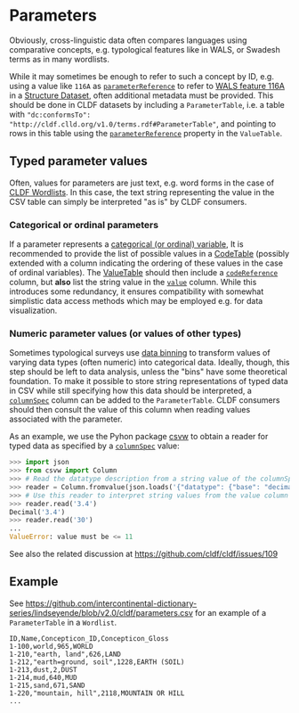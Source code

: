 # Parameters

Obviously, cross-linguistic data often compares languages using comparative concepts,
e.g. typological features like in WALS, or Swadesh terms as in many wordlists.

While it may sometimes be enough to refer to such a concept by ID, e.g.
using a value like `116A` as 
[`parameterReference`](https://cldf.clld.org/v1.0/terms.rdf#parameterReference)
to refer to [WALS feature 116A](http://wals.info/feature/116A)
in a [Structure Dataset](../../modules/StructureDataset), often additional metadata
must be provided. This should be done in CLDF datasets by including a
`ParameterTable`, i.e. a table with `"dc:conformsTo": "http://cldf.clld.org/v1.0/terms.rdf#ParameterTable"`, and pointing to rows in this table
using the [`parameterReference`](https://cldf.clld.org/v1.0/terms.rdf#parameterReference)
property in the `ValueTable`.


## Typed parameter values

Often, values for parameters are just text, e.g. word forms in the case of [CLDF Wordlists](../../modules/Wordlist).
In this case, the text string representing the value in the CSV table can simply be interpreted "as is"
by CLDF consumers.


### Categorical or ordinal parameters

If a parameter represents a [categorical (or ordinal) variable](https://en.wikipedia.org/wiki/Categorical_variable),
It is recommended to provide the list of possible values in a [CodeTable](../codes) (possibly extended with a column
indicating the ordering of these values in the case of ordinal variables).
The [ValueTable](../values) should then include a [`codeReference`](https://cldf.clld.org/v1.0/terms.rdf#codeReference)
column, but **also** list the string value in the [`value`](https://cldf.clld.org/v1.0/terms.rdf#value) column. 
While this introduces some redundancy, it ensures compatibility with somewhat simplistic data access methods which may be
employed e.g. for data visualization.


### Numeric parameter values (or values of other types)

Sometimes typological surveys use [data binning](https://en.wikipedia.org/wiki/Data_binning) to transform values of
varying data types (often numeric) into categorical data. Ideally, though, this step should be left to data analysis,
unless the "bins" have some theoretical foundation. To make it possible to store string representations of typed data
in CSV while still specifying how this data should be interpreted, a
[`columnSpec`](https://cldf.clld.org/v1.0/terms.rdf#columnSpec) column can be added to the `ParameterTable`. CLDF
consumers should then consult the value of this column when reading values associated with the parameter.

As an example, we use the Pyhon package [csvw](https://pypi.org/project/csvw) to obtain a reader for typed data as
specified by a [`columnSpec`](https://cldf.clld.org/v1.0/terms.rdf#columnSpec) value:
```python
>>> import json
>>> from csvw import Column
>>> # Read the datatype description from a string value of the columnSpec column:
>>> reader = Column.fromvalue(json.loads('{"datatype": {"base": "decimal", "minimum": "1", "maximum": "11"}}'))
>>> # Use this reader to interpret string values from the value column as appropriate Python objects:
>>> reader.read('3.4')
Decimal('3.4')
>>> reader.read('30')
...
ValueError: value must be <= 11
```

See also the related discussion at https://github.com/cldf/cldf/issues/109


## Example

See https://github.com/intercontinental-dictionary-series/lindseyende/blob/v2.0/cldf/parameters.csv
for an example of a `ParameterTable` in a `Wordlist`.

```csv
ID,Name,Concepticon_ID,Concepticon_Gloss
1-100,world,965,WORLD
1-210,"earth, land",626,LAND
1-212,"earth=ground, soil",1228,EARTH (SOIL)
1-213,dust,2,DUST
1-214,mud,640,MUD
1-215,sand,671,SAND
1-220,"mountain, hill",2118,MOUNTAIN OR HILL
...
```